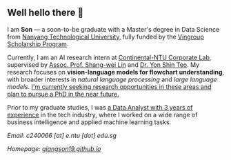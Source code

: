 ## Well hello there 👋

I am **Son** — a soon-to-be graduate with a Master's degree in Data Science from [Nanyang Technological University](https://www.ntu.edu.sg/), fully funded by the [Vingroup Scholarship Program](https://www.ntu.edu.sg/graduate-college/admissions/scholarships/vingroup-graduate-scholarship/).

Currently, I am an AI research intern at [Continental-NTU Corporate Lab](https://www.ntu.edu.sg/continental-ntu), supervised by [Assoc. Prof. Shang-wei Lin](https://shangweilin.github.io/) and [Dr. Yon Shin Teo](https://openreview.net/profile?id=~Yon_Shin_Teo1). My research focuses on **vision-language models for flowchart understanding**, with broader interests in *natural language processing* and *large language models*. <ins>I'm currently seeking research opportunities in these areas and plan to pursue a PhD in the near future.</ins>

Prior to my graduate studies, I was [a Data Analyst with 3 years of experience](./blog/969-days-in-the-life-of-a-data-analyst/) in the tech industry, where I worked on a wide range of business intelligence and applied machine learning tasks. 

*Email*: *c240066 [at] e.ntu [dot] edu.sg*

*Homepage: [giangson19.github.io](https://giangson19.github.io)*
